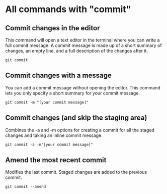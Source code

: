 # All commands with "commit"

## Commit changes in the editor

This command will open a text editor in the terminal where you can write a full commit message. A commit message is made up of a short summary of changes, an empty line, and a full description of the changes after it.

`git commit`

## Commit changes with a message

You can add a commit message without opening the editor. This command lets you only specify a short summary for your commit message.

`git commit -m "[your commit message]"`

## Commit changes (and skip the staging area)

Combines the -a and -m options for creating a commit for all the staged changes and taking an inline commit message.

`git commit -a -m"[your commit message]"`

## Amend the most recent commit

Modifies the last commit. Staged changes are added to the previous commit.

`git commit --amend`
